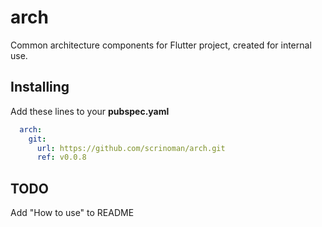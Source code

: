 # arch

Common architecture components for Flutter project, created for internal use.

## Installing

Add these lines to your **pubspec.yaml**
``` yaml
  arch:
    git:
      url: https://github.com/scrinoman/arch.git
      ref: v0.0.8
```

## TODO

Add "How to use" to README
